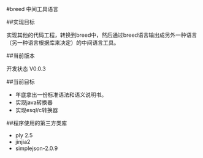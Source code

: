 #breed 中间工具语言


##实现目标

实现其他的代码工程，转换到breed中，然后通过breed语言输出成另外一种语言（另一种语言根据库来决定）的中间语言工具。

##当前版本

开发状态 V0.0.3

##当前目标

- 年底拿出一份标准语法和语义说明书。
- 实现java转换器
- 实现esql/c转换器

##程序使用的第三方类库

- ply 2.5
- jinjia2
- simplejson-2.0.9

